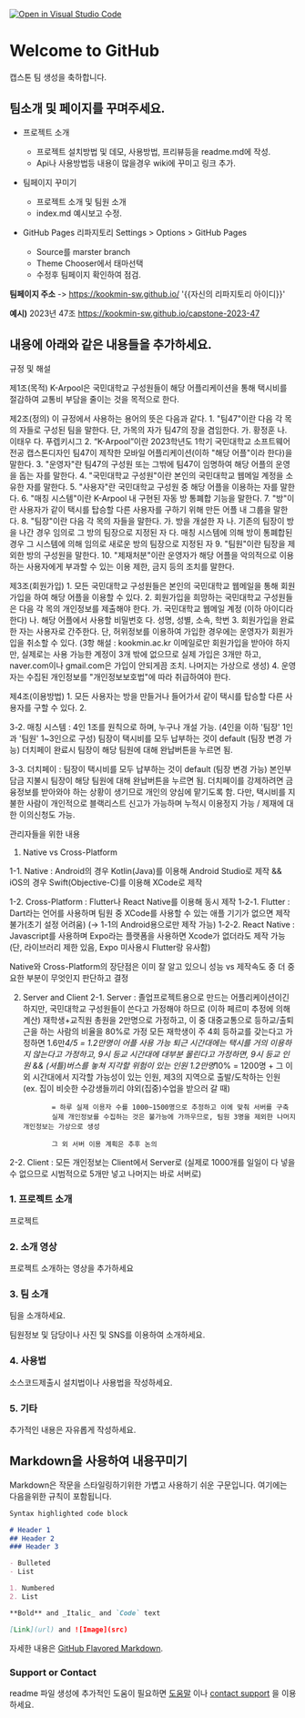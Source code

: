 [![Open in Visual Studio Code](https://classroom.github.com/assets/open-in-vscode-c66648af7eb3fe8bc4f294546bfd86ef473780cde1dea487d3c4ff354943c9ae.svg)](https://classroom.github.com/online_ide?assignment_repo_id=10379782&assignment_repo_type=AssignmentRepo)
# Welcome to GitHub

캡스톤 팀 생성을 축하합니다.

## 팀소개 및 페이지를 꾸며주세요.

- 프로젝트 소개
  - 프로젝트 설치방법 및 데모, 사용방법, 프리뷰등을 readme.md에 작성.
  - Api나 사용방법등 내용이 많을경우 wiki에 꾸미고 링크 추가.

- 팀페이지 꾸미기
  - 프로젝트 소개 및 팀원 소개
  - index.md 예시보고 수정.

- GitHub Pages 리파지토리 Settings > Options > GitHub Pages 
  - Source를 marster branch
  - Theme Chooser에서 태마선택
  - 수정후 팀페이지 확인하여 점검.

**팀페이지 주소** -> https://kookmin-sw.github.io/ '{{자신의 리파지토리 아이디}}'

**예시)** 2023년 47조  https://kookmin-sw.github.io/capstone-2023-47


## 내용에 아래와 같은 내용들을 추가하세요.

규정 및 해설

제1조(목적) K-Arpool은 국민대학교 구성원들이 해당 어플리케이션을 통해 택시비를 절감하여 교통비 부담을 줄이는 것을 목적으로 한다.

제2조(정의) 이 규정에서 사용하는 용어의 뜻은 다음과 같다.
	1. "팀47"이란 다음 각 목의 자들로 구성된 팀을 말한다. 단, 가목의 자가 팀47의 장을 겸임한다.
	    가. 황정훈
	    나. 이태우
	    다. 푸렙키시그
	2. “K-Arpool”이란 2023학년도 1학기 국민대학교 소프트웨어전공 캡스톤디자인 팀47이 제작한 모바일 어플리케이션(이하 "해당 어플"이라 한다)을 말한다.
	3. "운영자"란 팀47의 구성원 또는 그밖에 팀47이 임명하여 해당 어플의 운영을 돕는 자를 말한다.
	4. "국민대학교 구성원"이란 본인의 국민대학교 웹메일 계정을 소유한 자를 말한다.
	5. "사용자"란 국민대학교 구성원 중 해당 어플을 이용하는 자를 말한다.
	6. "매칭 시스템"이란 K-Arpool 내 구현된 자동 방 통폐합 기능을 말한다.
	7. "방"이란 사용자가 같이 택시를 탑승할 다른 사용자를 구하기 위해 만든 어플 내 그룹을 말한다.
	8. "팀장"이란 다음 각 목의 자들을 말한다.
	    가. 방을 개설한 자
	    나. 기존의 팀장이 방을 나간 경우 임의로 그 방의 팀장으로 지정된 자
	    다. 매칭 시스템에 의해 방이 통폐합된 경우 그 시스템에 의해 임의로 새로운 방의 팀장으로 지정된 자
	9. "팀원"이란 팀장을 제외한 방의 구성원을 말한다.
	10. "제재처분"이란 운영자가 해당 어플을 악의적으로 이용하는 사용자에게 부과할 수 있는 이용 제한, 금지 등의 조치를 말한다.

제3조(회원가입)
	1. 모든 국민대학교 구성원들은 본인의 국민대학교 웹메일을 통해 회원가입을 하여 해당 어플을 이용할 수 있다.
	2. 회원가입을 희망하는 국민대학교 구성원들은 다음 각 목의 개인정보를 제출해야 한다.
		가. 국민대학교 웹메일 계정 (이하 아이디라 한다)
	    나. 해당 어플에서 사용할 비밀번호
	    다. 성명, 성별, 소속, 학번
	3. 회원가입을 완료한 자는 사용자로 간주한다. 단, 허위정보를 이용하여 가입한 경우에는 운영자가 회원가입을 취소할 수 있다.
(3항 해설 : kookmin.ac.kr 이메일로만 회원가입을 받아야 하지만, 실제로는 사용 가능한 계정이 3개 밖에 없으므로
실제 가입은 3개만 하고, naver.com이나 gmail.com은 가입이 안되게끔 조치. 나머지는 가상으로 생성)
	4. 운영자는 수집된 개인정보를 "개인정보보호법"에 따라 취급하여야 한다.

제4조(이용방법)
	1. 모든 사용자는 방을 만들거나 들어가서 같이 택시를 탑승할 다른 사용자를 구할 수 있다.
	2. 
		



3-2. 매칭 시스템 : 4인 1조를 원칙으로 하며, 누구나 개설 가능. (4인을 이하 '팀장' 1인과 '팀원' 1~3인으로 구성)
                   팀장이 택시비를 모두 납부하는 것이 default (팀장 변경 가능)
				   더치페이 완료시 팀장이 해당 팀원에 대해 완납버튼을 누르면 됨.


3-3. 더치페이 : 팀장이 택시비를 모두 납부하는 것이 default (팀장 변경 가능)
			    본인부담금 지불시 팀장이 해당 팀원에 대해 완납버튼을 누르면 됨.
                더치페이를 강제하려면 금융정보를 받아와야 하는 상황이 생기므로 개인의 양심에 맡기도록 함.
                다만, 택시비를 지불한 사람이 개인적으로 블랙리스트 신고가 가능하며 누적시 이용정지 가능 / 제재에 대한 이의신청도 가능.

관리자들을 위한 내용

1. Native vs Cross-Platform

1-1. Native : Android의 경우 Kotlin(Java)를 이용해 Android Studio로 제작 && iOS의 경우 Swift(Objective-C)를 이용해 XCode로 제작

1-2. Cross-Platform : Flutter나 React Native를 이용해 동시 제작
1-2-1. Flutter : Dart라는 언어를 사용하며 팀원 중 XCode를 사용할 수 있는 애플 기기가 없으면 제작 불가(초기 설정 어려움) (→ 1-1의 Android용으로만 제작 가능)
1-2-2. React Native : Javascript를 사용하며 Expo라는 플랫폼을 사용하면 Xcode가 없더라도 제작 가능 (단, 라이브러리 제한 있음, Expo 미사용시 Flutter랑 유사함)

Native와 Cross-Platform의 장단점은 이미 잘 알고 있으니 성능 vs 제작속도 중 더 중요한 부분이 무엇인지 판단하고 결정


2. Server and Client
2-1. Server : 졸업프로젝트용으로 만드는 어플리케이션이긴 하지만, 국민대학교 구성원들이 쓴다고 가정해야 하므로 (이하 페르미 추정에 의해 계산)
			  재학생+교직원 총원을 2만명으로 가정하고, 이 중 대중교통으로 등하교/출퇴근을 하는 사람의 비율을 80%로 가정
			  모든 재학생이 주 4회 등하교를 갖는다고 가정하면 1.6만*4/5 = 1.2만명이 어플 사용 가능
			  퇴근 시간대에는 택시를 거의 이용하지 않는다고 가정하고, 9시 등교 시간대에 대부분 몰린다고 가정하면,
			  9시 등교 인원 && (셔틀)버스를 놓쳐 지각할 위험이 있는 인원 1.2만명*10% = 1200명
			  + 그 이외 시간대에서 지각할 가능성이 있는 인원,
			    제3의 지역으로 출발/도착하는 인원 (ex. 집이 비슷한 수강생들끼리 야외(집중)수업을 받으러 갈 때)
			  
			  = 하루 실제 이용자 수를 1000~1500명으로 추정하고 이에 맞춰 서버를 구축
			  실제 개인정보를 수집하는 것은 불가능에 가까우므로, 팀원 3명을 제외한 나머지 개인정보는 가상으로 생성
			  
			  그 외 서버 이용 계획은 추후 논의
			  
2-2. Client : 모든 개인정보는 Client에서 Server로 (실제로 1000개를 일일이 다 넣을 수 없으므로 시범적으로 5개만 넣고 나머지는 바로 서버로)

### 1. 프로젝트 소개

프로젝트

### 2. 소개 영상

프로젝트 소개하는 영상을 추가하세요

### 3. 팀 소개

팀을 소개하세요.

팀원정보 및 담당이나 사진 및 SNS를 이용하여 소개하세요.

### 4. 사용법

소스코드제출시 설치법이나 사용법을 작성하세요.

### 5. 기타

추가적인 내용은 자유롭게 작성하세요.


## Markdown을 사용하여 내용꾸미기

Markdown은 작문을 스타일링하기위한 가볍고 사용하기 쉬운 구문입니다. 여기에는 다음을위한 규칙이 포함됩니다.

```markdown
Syntax highlighted code block

# Header 1
## Header 2
### Header 3

- Bulleted
- List

1. Numbered
2. List

**Bold** and _Italic_ and `Code` text

[Link](url) and ![Image](src)
```

자세한 내용은 [GitHub Flavored Markdown](https://guides.github.com/features/mastering-markdown/).

### Support or Contact

readme 파일 생성에 추가적인 도움이 필요하면 [도움말](https://help.github.com/articles/about-readmes/) 이나 [contact support](https://github.com/contact) 을 이용하세요.
